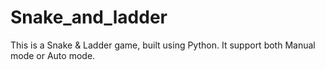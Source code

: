 # Snake_and_ladder
This is a Snake &amp; Ladder game, built using Python. It support both Manual mode or Auto mode.
